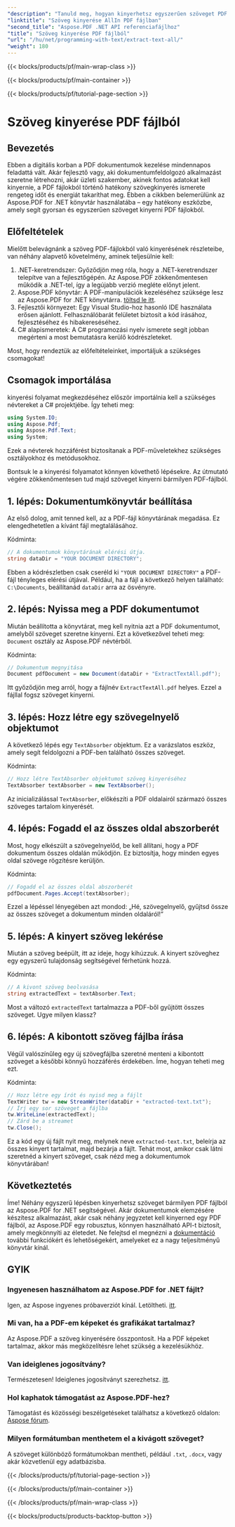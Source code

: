 ```yaml
---
"description": "Tanuld meg, hogyan kinyerhetsz egyszerűen szöveget PDF fájlokból az Aspose.PDF for .NET segítségével ezzel a lépésről lépésre bemutató útmutatóval."
"linktitle": "Szöveg kinyerése AllIn PDF fájlban"
"second_title": "Aspose.PDF .NET API referenciafájlhoz"
"title": "Szöveg kinyerése PDF fájlból"
"url": "/hu/net/programming-with-text/extract-text-all/"
"weight": 180
---
```


{{< blocks/products/pf/main-wrap-class >}}

{{< blocks/products/pf/main-container >}}

{{< blocks/products/pf/tutorial-page-section >}}

# Szöveg kinyerése PDF fájlból

## Bevezetés

Ebben a digitális korban a PDF dokumentumok kezelése mindennapos feladattá vált. Akár fejlesztő vagy, aki dokumentumfeldolgozó alkalmazást szeretne létrehozni, akár üzleti szakember, akinek fontos adatokat kell kinyernie, a PDF fájlokból történő hatékony szövegkinyerés ismerete rengeteg időt és energiát takaríthat meg. Ebben a cikkben belemerülünk az Aspose.PDF for .NET könyvtár használatába – egy hatékony eszközbe, amely segít gyorsan és egyszerűen szöveget kinyerni PDF fájlokból.

## Előfeltételek

Mielőtt belevágnánk a szöveg PDF-fájlokból való kinyerésének részleteibe, van néhány alapvető követelmény, aminek teljesülnie kell:

1. .NET-keretrendszer: Győződjön meg róla, hogy a .NET-keretrendszer telepítve van a fejlesztőgépén. Az Aspose.PDF zökkenőmentesen működik a .NET-tel, így a legújabb verzió megléte előnyt jelent.
2. Aspose.PDF könyvtár: A PDF-manipulációk kezeléséhez szüksége lesz az Aspose.PDF for .NET könyvtárra. [töltsd le itt](https://releases.aspose.com/pdf/net/).
3. Fejlesztői környezet: Egy Visual Studio-hoz hasonló IDE használata erősen ajánlott. Felhasználóbarát felületet biztosít a kód írásához, fejlesztéséhez és hibakereséséhez.
4. C# alapismeretek: A C# programozási nyelv ismerete segít jobban megérteni a most bemutatásra kerülő kódrészleteket.

Most, hogy rendeztük az előfeltételeinket, importáljuk a szükséges csomagokat!

## Csomagok importálása

kinyerési folyamat megkezdéséhez először importálnia kell a szükséges névtereket a C# projektjébe. Így teheti meg:

```csharp
using System.IO;
using Aspose.Pdf;
using Aspose.Pdf.Text;
using System;
```

Ezek a névterek hozzáférést biztosítanak a PDF-műveletekhez szükséges osztályokhoz és metódusokhoz. 

Bontsuk le a kinyerési folyamatot könnyen követhető lépésekre. Az útmutató végére zökkenőmentesen tud majd szöveget kinyerni bármilyen PDF-fájlból.

## 1. lépés: Dokumentumkönyvtár beállítása

Az első dolog, amit tenned kell, az a PDF-fájl könyvtárának megadása. Ez elengedhetetlen a kívánt fájl megtalálásához.

Kódminta:

```csharp
// A dokumentumok könyvtárának elérési útja.
string dataDir = "YOUR DOCUMENT DIRECTORY";
```

Ebben a kódrészletben csak cseréld ki `"YOUR DOCUMENT DIRECTORY"` a PDF-fájl tényleges elérési útjával. Például, ha a fájl a következő helyen található: `C:\Documents`, beállítanád `dataDir` arra az ösvényre.

## 2. lépés: Nyissa meg a PDF dokumentumot

Miután beállította a könyvtárat, meg kell nyitnia azt a PDF dokumentumot, amelyből szöveget szeretne kinyerni. Ezt a következővel teheti meg: `Document` osztály az Aspose.PDF névtérből.

Kódminta:

```csharp
// Dokumentum megnyitása
Document pdfDocument = new Document(dataDir + "ExtractTextAll.pdf");
```

Itt győződjön meg arról, hogy a fájlnév `ExtractTextAll.pdf` helyes. Ezzel a fájllal fogsz szöveget kinyerni.

## 3. lépés: Hozz létre egy szövegelnyelő objektumot

A következő lépés egy `TextAbsorber` objektum. Ez a varázslatos eszköz, amely segít feldolgozni a PDF-ben található összes szöveget.

Kódminta:

```csharp
// Hozz létre TextAbsorber objektumot szöveg kinyeréséhez
TextAbsorber textAbsorber = new TextAbsorber();
```

Az inicializálással `TextAbsorber`, előkészíti a PDF oldalairól származó összes szöveges tartalom kinyerését.

## 4. lépés: Fogadd el az összes oldal abszorberét

Most, hogy elkészült a szövegelnyelőd, be kell állítani, hogy a PDF dokumentum összes oldalán működjön. Ez biztosítja, hogy minden egyes oldal szövege rögzítésre kerüljön.

Kódminta:

```csharp
// Fogadd el az összes oldal abszorberét
pdfDocument.Pages.Accept(textAbsorber);
```

Ezzel a lépéssel lényegében azt mondod: „Hé, szövegelnyelő, gyűjtsd össze az összes szöveget a dokumentum minden oldaláról!”

## 5. lépés: A kinyert szöveg lekérése

Miután a szöveg beépült, itt az ideje, hogy kihúzzuk. A kinyert szöveghez egy egyszerű tulajdonság segítségével férhetünk hozzá.

Kódminta:

```csharp
// A kivont szöveg beolvasása
string extractedText = textAbsorber.Text;
```

Most a változó `extractedText` tartalmazza a PDF-ből gyűjtött összes szöveget. Ugye milyen klassz?

## 6. lépés: A kibontott szöveg fájlba írása

Végül valószínűleg egy új szövegfájlba szeretné menteni a kibontott szöveget a későbbi könnyű hozzáférés érdekében. Íme, hogyan teheti meg ezt.

Kódminta:

```csharp
// Hozz létre egy írót és nyisd meg a fájlt
TextWriter tw = new StreamWriter(dataDir + "extracted-text.txt");
// Írj egy sor szöveget a fájlba
tw.WriteLine(extractedText);
// Zárd be a streamet
tw.Close();
```

Ez a kód egy új fájlt nyit meg, melynek neve `extracted-text.txt`, beleírja az összes kinyert tartalmat, majd bezárja a fájlt. Tehát most, amikor csak látni szeretnéd a kinyert szöveget, csak nézd meg a dokumentumok könyvtárában!

## Következtetés

Íme! Néhány egyszerű lépésben kinyerhetsz szöveget bármilyen PDF fájlból az Aspose.PDF for .NET segítségével. Akár dokumentumok elemzésére készítesz alkalmazást, akár csak néhány jegyzetet kell kinyerned egy PDF fájlból, az Aspose.PDF egy robusztus, könnyen használható API-t biztosít, amely megkönnyíti az életedet. Ne felejtsd el megnézni a [dokumentáció](https://reference.aspose.com/pdf/net/) további funkciókért és lehetőségekért, amelyeket ez a nagy teljesítményű könyvtár kínál.

## GYIK

### Ingyenesen használhatom az Aspose.PDF for .NET fájlt?
Igen, az Aspose ingyenes próbaverziót kínál. Letöltheti. [itt](https://releases.aspose.com/).

### Mi van, ha a PDF-em képeket és grafikákat tartalmaz?
Az Aspose.PDF a szöveg kinyerésére összpontosít. Ha a PDF képeket tartalmaz, akkor más megközelítésre lehet szükség a kezelésükhöz.

### Van ideiglenes jogosítvány?
Természetesen! Ideiglenes jogosítványt szerezhetsz. [itt](https://purchase.aspose.com/temporary-license/).

### Hol kaphatok támogatást az Aspose.PDF-hez?
Támogatást és közösségi beszélgetéseket találhatsz a következő oldalon: [Aspose fórum](https://forum.aspose.com/c/pdf/10).

### Milyen formátumban menthetem el a kivágott szöveget?
A szöveget különböző formátumokban mentheti, például `.txt`, `.docx`, vagy akár közvetlenül egy adatbázisba.

{{< /blocks/products/pf/tutorial-page-section >}}

{{< /blocks/products/pf/main-container >}}

{{< /blocks/products/pf/main-wrap-class >}}

{{< blocks/products/products-backtop-button >}}